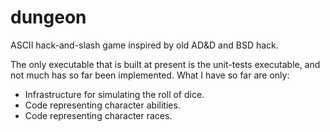 # dungeon

ASCII hack-and-slash game inspired by old AD&amp;D and BSD hack.

The only executable that is built at present is the unit-tests executable, and
not much has so far been implemented.  What I have so far are only:

- Infrastructure for simulating the roll of dice.
- Code representing character abilities.
- Code representing character races.

